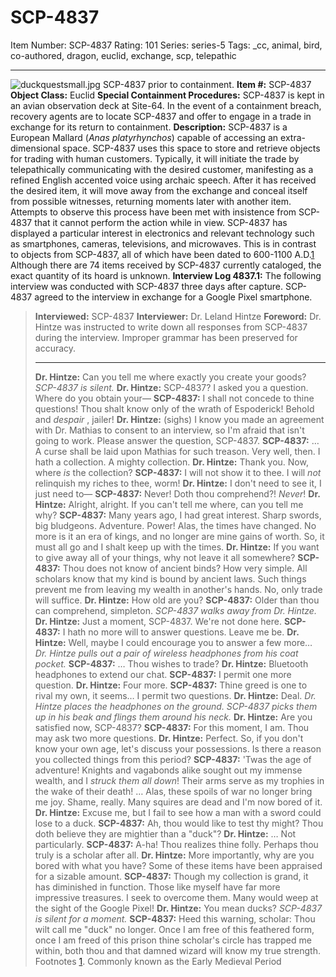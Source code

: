 # SCP-4837
Item Number: SCP-4837
Rating: 101
Series: series-5
Tags: _cc, animal, bird, co-authored, dragon, euclid, exchange, scp, telepathic

---

![duckquestsmall.jpg](https://scp-wiki.wdfiles.com/local--files/scp-4837/duckquestsmall.jpg)
SCP-4837 prior to containment.
**Item #:** SCP-4837
**Object Class:** Euclid
**Special Containment Procedures:** SCP-4837 is kept in an avian observation deck at Site-64. In the event of a containment breach, recovery agents are to locate SCP-4837 and offer to engage in a trade in exchange for its return to containment.
**Description:** SCP-4837 is a European Mallard (_Anas platyrhynchos_) capable of accessing an extra-dimensional space. SCP-4837 uses this space to store and retrieve objects for trading with human customers.
Typically, it will initiate the trade by telepathically communicating with the desired customer, manifesting as a refined English accented voice using archaic speech. After it has received the desired item, it will move away from the exchange and conceal itself from possible witnesses, returning moments later with another item. Attempts to observe this process have been met with insistence from SCP-4837 that it cannot perform the action while in view.
SCP-4837 has displayed a particular interest in electronics and relevant technology such as smartphones, cameras, televisions, and microwaves. This is in contrast to objects from SCP-4837, all of which have been dated to 600-1100 A.D.[1](javascript:;) Although there are 74 items received by SCP-4837 currently cataloged, the exact quantity of its hoard is unknown.
**Interview Log 4837.1:**
The following interview was conducted with SCP-4837 three days after capture. SCP-4837 agreed to the interview in exchange for a Google Pixel smartphone.
> **Interviewed:** SCP-4837
> **Interviewer:** Dr. Leland Hintze
> **Foreword:** Dr. Hintze was instructed to write down all responses from SCP-4837 during the interview. Improper grammar has been preserved for accuracy.
> * * *
> **Dr. Hintze:** Can you tell me where exactly you create your goods?
> _SCP-4837 is silent._
> **Dr. Hintze:** SCP-4837? I asked you a question. Where do you obtain your—
> **SCP-4837:** I shall not concede to thine questions! Thou shalt know only of the wrath of Espoderick! Behold and _despair_ , jailer!
> **Dr. Hintze:** (sighs) I know you made an agreement with Dr. Mathias to consent to an interview, so I'm afraid that isn't going to work. Please answer the question, SCP-4837.
> **SCP-4837:** … A curse shall be laid upon Mathias for such treason. Very well, then. I hath a collection. A mighty collection.
> **Dr. Hintze:** Thank you. Now, where _is_ the collection?
> **SCP-4837:** I will not show it to thee. I will _not_ relinquish my riches to thee, worm!
> **Dr. Hintze:** I don't need to see it, I just need to—
> **SCP-4837:** Never! Doth thou comprehend?! _Never_!
> **Dr. Hintze:** Alright, alright. If you can't tell me where, can you tell me why?
> **SCP-4837:** Many years ago, I had great interest. Sharp swords, big bludgeons. Adventure. Power! Alas, the times have changed. No more is it an era of kings, and no longer are mine gains of worth. So, it must all go and I shalt keep up with the times.
> **Dr. Hintze:** If you want to give away all of your things, why not leave it all somewhere?
> **SCP-4837:** Thou does not know of ancient binds? How very simple. All scholars know that my kind is bound by ancient laws. Such things prevent me from leaving my wealth in another's hands. No, only trade will suffice.
> **Dr. Hintze:** How old are you?
> **SCP-4837:** Older than thou can comprehend, simpleton.
> _SCP-4837 walks away from Dr. Hintze._
> **Dr. Hintze:** Just a moment, SCP-4837. We're not done here.
> **SCP-4837:** I hath no more will to answer questions. Leave me be.
> **Dr. Hintze:** Well, maybe I could encourage you to answer a few more…
> _Dr. Hintze pulls out a pair of wireless headphones from his coat pocket._
> **SCP-4837:** … Thou wishes to trade?
> **Dr. Hintze:** Bluetooth headphones to extend our chat.
> **SCP-4837:** I permit one more question.
> **Dr. Hintze:** Four more.
> **SCP-4837:** Thine greed is one to rival my own, it seems… I permit two questions.
> **Dr. Hintze:** Deal.
> _Dr. Hintze places the headphones on the ground. SCP-4837 picks them up in his beak and flings them around his neck._
> **Dr. Hintze:** Are you satisfied now, SCP-4837?
> **SCP-4837:** For this moment, I am. Thou may ask two more questions.
> **Dr. Hintze:** Perfect. So, if you don't know your own age, let's discuss your possessions. Is there a reason you collected things from this period?
> **SCP-4837:** 'Twas the age of adventure! Knights and vagabonds alike sought out my immense wealth, and I _struck them all down_! Their arms serve as my trophies in the wake of their death! … Alas, these spoils of war no longer bring me joy. Shame, really. Many squires are dead and I'm now bored of it.
> **Dr. Hintze:** Excuse me, but I fail to see how a man with a sword could lose to a duck.
> **SCP-4837:** Ah, thou would like to test thy might? Thou doth believe they are mightier than a "duck"?
> **Dr. Hintze:** … Not particularly.
> **SCP-4837:** A-ha! Thou realizes thine folly. Perhaps thou truly is a scholar after all.
> **Dr. Hintze:** More importantly, why are you bored with what you have? Some of these items have been appraised for a sizable amount.
> **SCP-4837:** Though my collection is grand, it has diminished in function. Those like myself have far more impressive treasures. I seek to overcome them. Many would weep at the sight of the Google Pixel!
> **Dr. Hintze:** You mean ducks?
> _SCP-4837 is silent for a moment._
> **SCP-4837:** Heed this warning, scholar: Thou wilt call me "duck" no longer. Once I am free of this feathered form, once I am freed of this prison thine scholar's circle has trapped me within, both thou and that damned wizard will know my true strength.
Footnotes
[1](javascript:;). Commonly known as the Early Medieval Period
